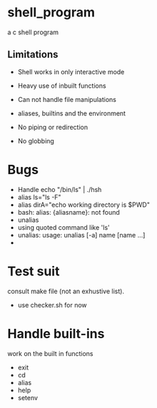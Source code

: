 # shell_program
a c shell program



## Limitations
- Shell works in only interactive mode

- Heavy use of inbuilt functions

- Can not handle file manipulations

- aliases, builtins and the environment
- No piping or redirection
- No globbing

# Bugs
- Handle echo "/bin/ls" | ./hsh
- alias ls="ls -F"  
- alias dirA="echo working directory is $PWD" 
- bash: alias: {aliasname}: not found
- unalias
- using quoted command like 'ls'
- unalias: usage: unalias [-a] name [name ...]
-
# Test suit
consult make file (not an exhustive list).
- use checker.sh for now


# Handle built-ins
work on the built in functions
- exit
- cd
- alias
- help
- setenv